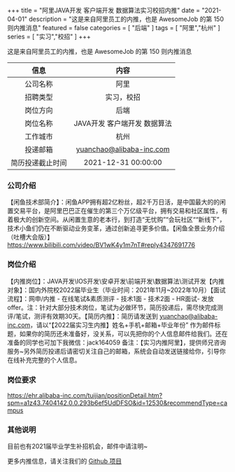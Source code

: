+++
title = "阿里JAVA开发 客户端开发 数据算法实习校招内推"
date = "2021-04-01"
description = "这是来自阿里员工的内推，也是 AwesomeJob 的第 150 则内推消息"
featured = false
categories = [
    "后端"
]
tags = [
    "阿里","杭州"
]
series = [
    "实习","校招"
]
+++

这是来自阿里员工的内推，也是 AwesomeJob 的第 150 则内推消息
<!--more-->

| 信息 | 内容 |
| :-----:| :----: |
| 公司名称 | 阿里 |
| 招聘类型 | 实习，校招 |
| 岗位方向 | 后端 |
| 岗位名称 | JAVA开发 客户端开发 数据算法 |
| 工作城市 | 杭州 |
| 投递邮箱 | yuanchao@alibaba-inc.com |
| 简历投递截止时间 | 2021-12-31 00:00:00 |

### 公司介绍

【闲鱼技术部简介】：闲鱼APP拥有超2亿粉丝，超2千万日活，是中国最大的的闲置交易平台，是阿里巴巴正在催生的第三个万亿级平台，拥有交易和社区属性，有着极大的创新空间。从闲置生意的老本行，到打造“无忧购”“会玩社区““新线下”，技术小鱼们仍在不断驱动业务变革，通过创新追寻更多价值。【闲鱼全景业务介绍（吐槽大会版）】https://www.bilibili.com/video/BV1wK4y1m7nT#reply4347691776

### 岗位介绍

【内推岗位】：JAVA开发\IOS开发\安卓开发\前端开发\数据算法\测试开发【内推对象】：国内外院校2022届毕业生（毕业时间：2021年11月~2022年10月）【面试流程】：网申/内推 - 在线笔试&素质测评 - 技术1面 - 技术2面 - HR面试- 发放offer。注：针对大部分技术岗位，笔试为必做环节，简历投递后，需尽快完成测评/笔试，测评有效期30天。【简历内推】：简历请发送到 yuanchao@alibaba-inc.com，请以“【2022届实习生内推】姓名+手机+邮箱+毕业年份”  作为邮件标题，如果你的简历还未准备好，没关系，可以先把你的个人信息邮件给我们。还在准备的同学也可加下我微信：jack164059  备注：【实习内推阿里】，提供师兄咨询服务~另外简历投递后请密切关注自己的邮箱，系统会自动发送链接给你，引导你在线补充完整的个人信息。

### 岗位要求

https://ehr.alibaba-inc.com/tuijian/positionDetail.htm?spm=a1z43.7404142.0.0.293b6ef5UdDFSO&id=12530&recommendType=campus

### 其他说明

目前也有2021届毕业学生补招机会，邮件中请注明~

更多内推信息，请关注我们的 [Github 项目](https://github.com/Dikea/AwesomeJob)

